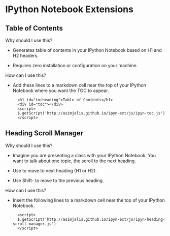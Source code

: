 IPython Notebook Extensions
===========================

Table of Contents
-----------------

Why should I use this? 

- Generates table of contents in your IPython Notebook based on 
  H1 and H2 headers.

- Requires zero installation or configuration on your machine.

How can I use this?

- Add these lines to a markdown cell near the top of your IPython
  Notebook where you want the TOC to appear.

        <h1 id="tocheading">Table of Contents</h1>
        <div id="toc"></div>
        <script>
        $.getScript('http://asimjalis.github.io/ipyn-ext/js/ipyn-toc.js')
        </script>

Heading Scroll Manager
----------------------

Why should I use this?

- Imagine you are presenting a class with your IPython Notebook. You
  want to talk about one topic, the scroll to the next heading.

- Use <SPACE> to move to next heading (H1 or H2).

- Use Shift-<SPACE> to move to the previous heading.

How can I use this?

- Insert the following lines to a markdown cell near the top of your
  IPython Notebook.

        <script>
        $.getScript('http://asimjalis.github.io/ipyn-ext/js/ipyn-heading-scroll-manager.js')
        </script>
